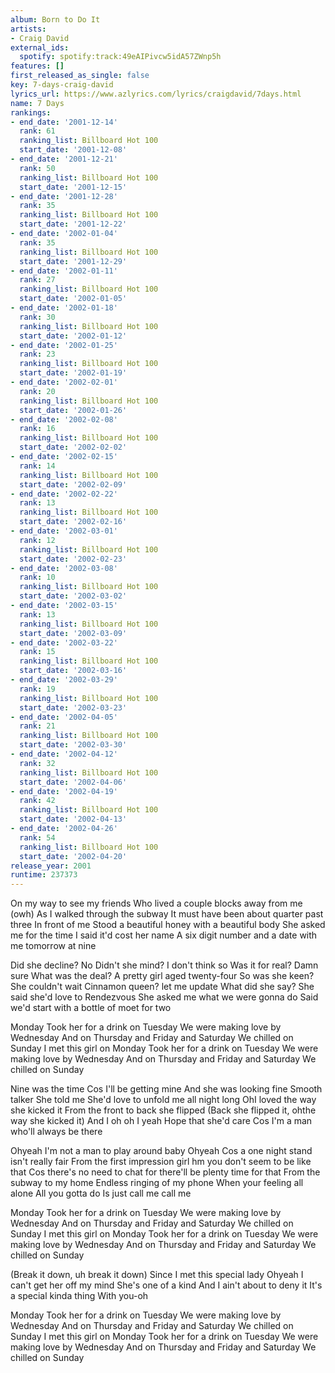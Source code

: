 ```yaml
---
album: Born to Do It
artists:
- Craig David
external_ids:
  spotify: spotify:track:49eAIPivcw5idA57ZWnp5h
features: []
first_released_as_single: false
key: 7-days-craig-david
lyrics_url: https://www.azlyrics.com/lyrics/craigdavid/7days.html
name: 7 Days
rankings:
- end_date: '2001-12-14'
  rank: 61
  ranking_list: Billboard Hot 100
  start_date: '2001-12-08'
- end_date: '2001-12-21'
  rank: 50
  ranking_list: Billboard Hot 100
  start_date: '2001-12-15'
- end_date: '2001-12-28'
  rank: 35
  ranking_list: Billboard Hot 100
  start_date: '2001-12-22'
- end_date: '2002-01-04'
  rank: 35
  ranking_list: Billboard Hot 100
  start_date: '2001-12-29'
- end_date: '2002-01-11'
  rank: 27
  ranking_list: Billboard Hot 100
  start_date: '2002-01-05'
- end_date: '2002-01-18'
  rank: 30
  ranking_list: Billboard Hot 100
  start_date: '2002-01-12'
- end_date: '2002-01-25'
  rank: 23
  ranking_list: Billboard Hot 100
  start_date: '2002-01-19'
- end_date: '2002-02-01'
  rank: 20
  ranking_list: Billboard Hot 100
  start_date: '2002-01-26'
- end_date: '2002-02-08'
  rank: 16
  ranking_list: Billboard Hot 100
  start_date: '2002-02-02'
- end_date: '2002-02-15'
  rank: 14
  ranking_list: Billboard Hot 100
  start_date: '2002-02-09'
- end_date: '2002-02-22'
  rank: 13
  ranking_list: Billboard Hot 100
  start_date: '2002-02-16'
- end_date: '2002-03-01'
  rank: 12
  ranking_list: Billboard Hot 100
  start_date: '2002-02-23'
- end_date: '2002-03-08'
  rank: 10
  ranking_list: Billboard Hot 100
  start_date: '2002-03-02'
- end_date: '2002-03-15'
  rank: 13
  ranking_list: Billboard Hot 100
  start_date: '2002-03-09'
- end_date: '2002-03-22'
  rank: 15
  ranking_list: Billboard Hot 100
  start_date: '2002-03-16'
- end_date: '2002-03-29'
  rank: 19
  ranking_list: Billboard Hot 100
  start_date: '2002-03-23'
- end_date: '2002-04-05'
  rank: 21
  ranking_list: Billboard Hot 100
  start_date: '2002-03-30'
- end_date: '2002-04-12'
  rank: 32
  ranking_list: Billboard Hot 100
  start_date: '2002-04-06'
- end_date: '2002-04-19'
  rank: 42
  ranking_list: Billboard Hot 100
  start_date: '2002-04-13'
- end_date: '2002-04-26'
  rank: 54
  ranking_list: Billboard Hot 100
  start_date: '2002-04-20'
release_year: 2001
runtime: 237373
---
```

On my way to see my friends
Who lived a couple blocks away from me (owh)
As I walked through the subway
It must have been about quarter past three
In front of me
Stood a beautiful honey with a beautiful body
She asked me for the time
I said it'd cost her name
A six digit number and a date with me tomorrow at nine

Did she decline? No
Didn't she mind? I don't think so
Was it for real? Damn sure
What was the deal? A pretty girl aged twenty-four
So was she keen? She couldn't wait
Cinnamon queen? let me update
What did she say? She said she'd love to
Rendezvous
She asked me what we were gonna do
Said we'd start with a bottle of moet for two

Monday
Took her for a drink on Tuesday
We were making love by Wednesday
And on Thursday and Friday and Saturday
We chilled on Sunday
I met this girl on Monday
Took her for a drink on Tuesday
We were making love by Wednesday
And on Thursday and Friday and Saturday
We chilled on Sunday

Nine was the time
Cos I'll be getting mine
And she was looking fine
Smooth talker
She told me
She'd love to unfold me all night long
OhI loved the way she kicked it
From the front to back she flipped
(Back she flipped it, ohthe way she kicked it)
And I oh oh I yeah
Hope that she'd care
Cos I'm a man who'll always be there

Ohyeah
I'm not a man to play around baby
Ohyeah
Cos a one night stand isn't really fair
From the first impression girl hm you don't seem to be like that
Cos there's no need to chat for there'll be plenty time for that
From the subway to my home
Endless ringing of my phone
When your feeling all alone
All you gotta do
Is just call me call me

Monday
Took her for a drink on Tuesday
We were making love by Wednesday
And on Thursday and Friday and Saturday
We chilled on Sunday
I met this girl on Monday
Took her for a drink on Tuesday
We were making love by Wednesday
And on Thursday and Friday and Saturday
We chilled on Sunday

(Break it down, uh break it down)
Since I met this special lady
Ohyeah
I can't get her off my mind
She's one of a kind
And I ain't about to deny it
It's a special kinda thing
With you-oh

Monday
Took her for a drink on Tuesday
We were making love by Wednesday
And on Thursday and Friday and Saturday
We chilled on Sunday
I met this girl on Monday
Took her for a drink on Tuesday
We were making love by Wednesday
And on Thursday and Friday and Saturday
We chilled on Sunday
